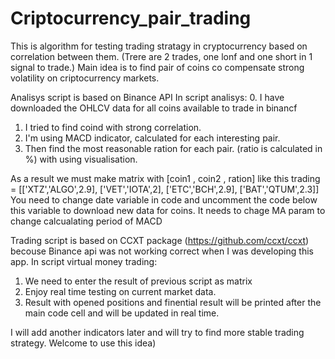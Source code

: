 # Criptocurrency_pair_trading

This is algorithm for testing trading stratagy in cryptocurrency based on correlation between them. (Trere are 2 trades, one lonf and one short in 1 signal to trade.)
Main idea is to find pair of coins co compensate strong volatility on criptocurrency markets.

Analisys script is based on Binance API
In script analisys:
0. I have downloaded the OHLCV data for all coins available to trade in binancf
1. I tried to find coind with strong correlation.
2. I'm using MACD indicator, calculated for each interesting pair.
3. Then find the most reasonable ration for each pair. (ratio is calculated in %) with using visualisation.

As a result we must make matrix with [coin1 , coin2 , ration] like this 
trading = [['XTZ','ALGO',2.9], ['VET','IOTA',2], ['ETC','BCH',2.9], ['BAT','QTUM',2.3]]
You need to change date variable in code and uncomment the code below this variable to download new data for coins.
It needs to chage MA param to change calcualating period of MACD

Trading script is based on CCXT package (https://github.com/ccxt/ccxt) becouse Binance api was not working correct when I was developing this app.
In script virtual money trading:
1. We need to enter the result of previous script as matrix
2. Enjoy real time testing on current market data.
3. Result with opened positions and finential result will be printed after the main code cell and will be updated in real time.


I will add another indicators later and will try to find more stable trading strategy.
Welcome to use this idea)

